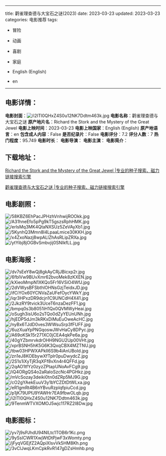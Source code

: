 
---
title: 鹳雀理查德与大宝石之谜(2023)
date: 2023-03-23
updated: 2023-03-23
categories: 电影推荐
tags:
- 冒险
- 动画
- 喜剧
- 家庭

- English (English)
- en
---


> 

## **电影详情**：

**电影封面**：<img src="https://image.tmdb.org/t/p/w200/i2ITl0QHxZ4S0u12NK7Ddtm463k.jpg" alt="/i2ITl0QHxZ4S0u12NK7Ddtm463k.jpg" title="/i2ITl0QHxZ4S0u12NK7Ddtm463k.jpg">
**电影名称**：鹳雀理查德与大宝石之谜
**原产地片名**：Richard the Stork and the Mystery of the Great Jewel
**电影上映时间**：2023-03-23
**电影上映国家**：English (English)
**原产地语言**：en
**包含成人内容**：False
**是否纪录片**：False
**电影评分**：7.2
**评分人数**：7
**热门程度**：95.749
**电影时长**：
**电影导演**：
**电影主演**：
**电影简介**：

## **下载地址**：
[Richard the Stork and the Mystery of the Great Jewel |专业的种子搜索、磁力链接搜索引擎](https://movie.amd794.com:2083/?search=Richard%20the%20Stork%20and%20the%20Mystery%20of%20the%20Great%20Jewel&ordering=&mode=match_phrase&page_size=10&page=1)

[鹳雀理查德与大宝石之谜 |专业的种子搜索、磁力链接搜索引擎](https://movie.amd794.com:2083/?search=%E9%B9%B3%E9%9B%80%E7%90%86%E6%9F%A5%E5%BE%B7%E4%B8%8E%E5%A4%A7%E5%AE%9D%E7%9F%B3%E4%B9%8B%E8%B0%9C&ordering=&mode=match_phrase&page_size=10&page=1)
 

## **电影剧照**：
<img src="https://image.tmdb.org/t/p/original/58KBZ6EhPacJPHzhVnhwijROOkk.jpg" alt="/58KBZ6EhPacJPHzhVnhwijROOkk.jpg" title="/58KBZ6EhPacJPHzhVnhwijROOkk.jpg"><img src="https://image.tmdb.org/t/p/original/A31hneEfo5pPg9kT5gszsRphHMK.jpg" alt="/A31hneEfo5pPg9kT5gszsRphHMK.jpg" title="/A31hneEfo5pPg9kT5gszsRphHMK.jpg"><img src="https://image.tmdb.org/t/p/original/erlsMq3MK4QtaNXSUz5ZeVAyXb1.jpg" alt="/erlsMq3MK4QtaNXSUz5ZeVAyXb1.jpg" title="/erlsMq3MK4QtaNXSUz5ZeVAyXb1.jpg"><img src="https://image.tmdb.org/t/p/original/5KynhQ3Mmn8l4LpaaLmice30KKH.jpg" alt="/5KynhQ3Mmn8l4LpaaLmice30KKH.jpg" title="/5KynhQ3Mmn8l4LpaaLmice30KKH.jpg"><img src="https://image.tmdb.org/t/p/original/x4ZxoNazj8wpALlZhAsRLipZRXa.jpg" alt="/x4ZxoNazj8wpALlZhAsRLipZRXa.jpg" title="/x4ZxoNazj8wpALlZhAsRLipZRXa.jpg"><img src="https://image.tmdb.org/t/p/original/ytYibj8jOGBvSmbvjij0SNIkfLL.jpg" alt="/ytYibj8jOGBvSmbvjij0SNIkfLL.jpg" title="/ytYibj8jOGBvSmbvjij0SNIkfLL.jpg">

## **电影海报**：
<img src="https://image.tmdb.org/t/p/original/dv7sEeY8wQj8gkAyCRjJBicxp2r.jpg" alt="/dv7sEeY8wQj8gkAyCRjJBicxp2r.jpg" title="/dv7sEeY8wQj8gkAyCRjJBicxp2r.jpg"><img src="https://image.tmdb.org/t/p/original/6fblVw9BUvXmr62bvoMek8zKXEN.jpg" alt="/6fblVw9BUvXmr62bvoMek8zKXEN.jpg" title="/6fblVw9BUvXmr62bvoMek8zKXEN.jpg"><img src="https://image.tmdb.org/t/p/original/kXieoMmpN1XKQo5Fr16VSiO4WfJ.jpg" alt="/kXieoMmpN1XKQo5Fr16VSiO4WfJ.jpg" title="/kXieoMmpN1XKQo5Fr16VSiO4WfJ.jpg"><img src="https://image.tmdb.org/t/p/original/2dVWysBFSbthlOHNsGzjTeidxJD.jpg" alt="/2dVWysBFSbthlOHNsGzjTeidxJD.jpg" title="/2dVWysBFSbthlOHNsGzjTeidxJD.jpg"><img src="https://image.tmdb.org/t/p/original/ifCiYOx60YCNVaZaUFefOycYWkY.jpg" alt="/ifCiYOx60YCNVaZaUFefOycYWkY.jpg" title="/ifCiYOx60YCNVaZaUFefOycYWkY.jpg"><img src="https://image.tmdb.org/t/p/original/iqr3HPxzDR9dcjn1C9UNCdH4X41.jpg" alt="/iqr3HPxzDR9dcjn1C9UNCdH4X41.jpg" title="/iqr3HPxzDR9dcjn1C9UNCdH4X41.jpg"><img src="https://image.tmdb.org/t/p/original/2JkzRY9tvick3UceT6nzaDezFF1.jpg" alt="/2JkzRY9tvick3UceT6nzaDezFF1.jpg" title="/2JkzRY9tvick3UceT6nzaDezFF1.jpg"><img src="https://image.tmdb.org/t/p/original/bmpq0s3b8051iH1Qx0QVMWyHeai.jpg" alt="/bmpq0s3b8051iH1Qx0QVMWyHeai.jpg" title="/bmpq0s3b8051iH1Qx0QVMWyHeai.jpg"><img src="https://image.tmdb.org/t/p/original/oSugh3isU6o2sTQo0dZyYEUnUNh.jpg" alt="/oSugh3isU6o2sTQo0dZyYEUnUNh.jpg" title="/oSugh3isU6o2sTQo0dZyYEUnUNh.jpg"><img src="https://image.tmdb.org/t/p/original/hjEDP5dJm3kRKxDiMuEuOweAcHC.jpg" alt="/hjEDP5dJm3kRKxDiMuEuOweAcHC.jpg" title="/hjEDP5dJm3kRKxDiMuEuOweAcHC.jpg"><img src="https://image.tmdb.org/t/p/original/nyBx6TJdD0ves3WWsuSrp3fFUFF.jpg" alt="/nyBx6TJdD0ves3WWsuSrp3fFUFF.jpg" title="/nyBx6TJdD0ves3WWsuSrp3fFUFF.jpg"><img src="https://image.tmdb.org/t/p/original/6uzXuaYpPNGqoswJWvHaCy8DPyc.jpg" alt="/6uzXuaYpPNGqoswJWvHaCy8DPyc.jpg" title="/6uzXuaYpPNGqoswJWvHaCy8DPyc.jpg"><img src="https://image.tmdb.org/t/p/original/A69oKSk15r271XC0jCEA4qkPe6a.jpg" alt="/A69oKSk15r271XC0jCEA4qkPe6a.jpg" title="/A69oKSk15r271XC0jCEA4qkPe6a.jpg"><img src="https://image.tmdb.org/t/p/original/40gYZbmrvkdrOHH9NGU2Up00VHt.jpg" alt="/40gYZbmrvkdrOHH9NGU2Up00VHt.jpg" title="/40gYZbmrvkdrOHH9NGU2Up00VHt.jpg"><img src="https://image.tmdb.org/t/p/original/xprBSNH5hK5G6K3QxqCBX4MZTNU.jpg" alt="/xprBSNH5hK5G6K3QxqCBX4MZTNU.jpg" title="/xprBSNH5hK5G6K3QxqCBX4MZTNU.jpg"><img src="https://image.tmdb.org/t/p/original/tbw03HPWXAPkIl6S9b4iAnUBoId.jpg" alt="/tbw03HPWXAPkIl6S9b4iAnUBoId.jpg" title="/tbw03HPWXAPkIl6S9b4iAnUBoId.jpg"><img src="https://image.tmdb.org/t/p/original/zn1eJ8KOEbywXfTplr0puDwydcZ.jpg" alt="/zn1eJ8KOEbywXfTplr0puDwydcZ.jpg" title="/zn1eJ8KOEbywXfTplr0puDwydcZ.jpg"><img src="https://image.tmdb.org/t/p/original/2S1s1iXyTjR3qXFf8vXn4r4QFFd.jpg" alt="/2S1s1iXyTjR3qXFf8vXn4r4QFFd.jpg" title="/2S1s1iXyTjR3qXFf8vXn4r4QFFd.jpg"><img src="https://image.tmdb.org/t/p/original/2qAO1tfYz0zyzZPtapUNoAvFCg9.jpg" alt="/2qAO1tfYz0zyzZPtapUNoAvFCg9.jpg" title="/2qAO1tfYz0zyzZPtapUNoAvFCg9.jpg"><img src="https://image.tmdb.org/t/p/original/iQ4ORgQS4o2aRaIoSzcNc4PGHkz.jpg" alt="/iQ4ORgQS4o2aRaIoSzcNc4PGHkz.jpg" title="/iQ4ORgQS4o2aRaIoSzcNc4PGHkz.jpg"><img src="https://image.tmdb.org/t/p/original/mVcSozay3deiki0tn0dZRp5MJ9G.jpg" alt="/mVcSozay3deiki0tn0dZRp5MJ9G.jpg" title="/mVcSozay3deiki0tn0dZRp5MJ9G.jpg"><img src="https://image.tmdb.org/t/p/original/cO2gYAekEuuV3y1bYCZDtDtWLxa.jpg" alt="/cO2gYAekEuuV3y1bYCZDtDtWLxa.jpg" title="/cO2gYAekEuuV3y1bYCZDtDtWLxa.jpg"><img src="https://image.tmdb.org/t/p/original/eR1gmRt4B6nYBvuRzplqfpiuCcd.jpg" alt="/eR1gmRt4B6nYBvuRzplqfpiuCcd.jpg" title="/eR1gmRt4B6nYBvuRzplqfpiuCcd.jpg"><img src="https://image.tmdb.org/t/p/original/p1jK79UPfJ9YAWHr7EA9fbwOLqb.jpg" alt="/p1jK79UPfJ9YAWHr7EA9fbwOLqb.jpg" title="/p1jK79UPfJ9YAWHr7EA9fbwOLqb.jpg"><img src="https://image.tmdb.org/t/p/original/i2ITl0QHxZ4S0u12NK7Ddtm463k.jpg" alt="/i2ITl0QHxZ4S0u12NK7Ddtm463k.jpg" title="/i2ITl0QHxZ4S0u12NK7Ddtm463k.jpg"><img src="https://image.tmdb.org/t/p/original/9TenmWTVXOMOJ5wjc117RZ2I8Dw.jpg" alt="/9TenmWTVXOMOJ5wjc117RZ2I8Dw.jpg" title="/9TenmWTVXOMOJ5wjc117RZ2I8Dw.jpg">

## **电影图标**：
<img src="https://image.tmdb.org/t/p/original/yv7j9sPJhdU94NlLtc1TOB6r1Kc.png" alt="/yv7j9sPJhdU94NlLtc1TOB6r1Kc.png" title="/yv7j9sPJhdU94NlLtc1TOB6r1Kc.png"><img src="https://image.tmdb.org/t/p/original/9ySsICWR1XwjWtDtPjwF3xWomty.png" alt="/9ySsICWR1XwjWtDtPjwF3xWomty.png" title="/9ySsICWR1XwjWtDtPjwF3xWomty.png"><img src="https://image.tmdb.org/t/p/original/jFyqVGEjfZ2AQpiXIsvVk5HM8Kh.png" alt="/jFyqVGEjfZ2AQpiXIsvVk5HM8Kh.png" title="/jFyqVGEjfZ2AQpiXIsvVk5HM8Kh.png"><img src="https://image.tmdb.org/t/p/original/3vClJwqLKmCpkRvR147gDZsHmhb.png" alt="/3vClJwqLKmCpkRvR147gDZsHmhb.png" title="/3vClJwqLKmCpkRvR147gDZsHmhb.png">

